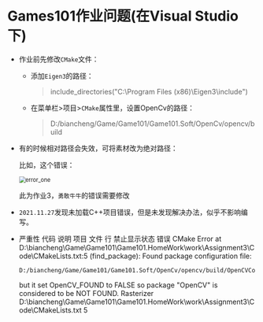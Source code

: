 # Games101作业问题(在Visual Studio下)

* 作业前先修改`CMake`文件：

  * 添加`Eigen3`的路径：

    > include_directories("C:\\Program Files (x86)\\Eigen3\\include")

  * 在菜单栏>项目>`CMake`属性里，设置OpenCv的路径：

    > D:/biancheng/Game/Game101/Game101.Soft/OpenCv/opencv/build

* 有的时候相对路径会失效，可将素材改为绝对路径：

  比如，这个错误：

  <img src="D:\biancheng\Game\Game101\Game101.HomeWork\work\error_one.png" alt="error_one" style="zoom:80%;" />

  此为作业3，`勇敢牛牛`的错误需要修改

* `2021.11.27`发现未加载C++项目错误，但是未发现解决办法，似乎不影响编写。

* 严重性	代码	说明	项目	文件	行	禁止显示状态
  错误		CMake Error at D:\biancheng\Game\Game101\Game101.HomeWork\work\Assignment3\Code\CMakeLists.txt:5 (find_package):
    Found package configuration file:

      D:/biancheng/Game/Game101/Game101.Soft/OpenCv/opencv/build/OpenCVConfig.cmake

    but it set OpenCV_FOUND to FALSE so package "OpenCV" is considered to be
    NOT FOUND.	Rasterizer	D:\biancheng\Game\Game101\Game101.HomeWork\work\Assignment3\Code\CMakeLists.txt	5	